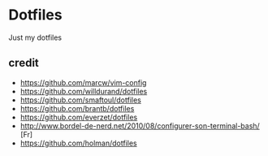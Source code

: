 Dotfiles
========

Just my dotfiles

credit
------

* https://github.com/marcw/vim-config
* https://github.com/willdurand/dotfiles
* https://github.com/smaftoul/dotfiles
* https://github.com/brantb/dotfiles
* https://github.com/everzet/dotfiles
* http://www.bordel-de-nerd.net/2010/08/configurer-son-terminal-bash/ [Fr]
* https://github.com/holman/dotfiles
